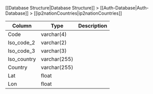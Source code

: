 [[Database Structure|Database Structure]] > [[Auth-Database|Auth-Database]] > [[ip2nationCountries|ip2nationCountries]]

Column | Type | Description
--- | --- | ---
Code | varchar(4) | 
Iso_code_2 | varchar(2) | 
Iso_code_3 | varchar(3) | 
Iso_country | varchar(255) | 
Country | varchar(255) | 
Lat | float | 
Lon | float | 